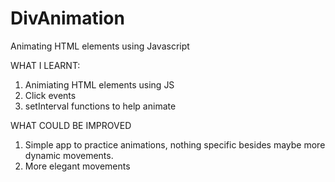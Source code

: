 # DivAnimation
Animating HTML elements using Javascript

WHAT I LEARNT:
1. Animiating HTML elements using JS
2. Click events
3. setInterval functions to help animate

WHAT COULD BE IMPROVED
1. Simple app to practice animations, nothing specific besides maybe more dynamic movements. 
2. More elegant movements
